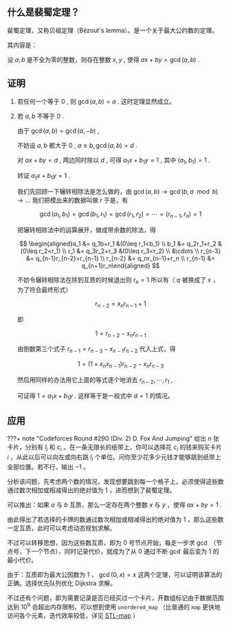 ## 什么是裴蜀定理？

裴蜀定理，又称贝祖定理（Bézout's lemma）。是一个关于最大公约数的定理。

其内容是：

设 $a,b$ 是不全为零的整数，则存在整数 $x,y$ , 使得 $ax+by=\gcd(a,b)$ .

## 证明

1. 若任何一个等于 $0$ , 则 $\gcd(a,b)=a$ . 这时定理显然成立。

2.  若 $a,b$ 不等于 $0$ .

    由于 $\gcd(a,b)=\gcd(a,-b)$ ,

    不妨设 $a,b$ 都大于 $0$ , $a\geq b,\gcd(a,b)=d$ .

    对 $ax+by=d$ , 两边同时除以 $d$ , 可得 $a_1x+b_1y=1$ , 其中 $(a_1,b_1)=1$ .

    转证 $a_1x+b_1y=1$ .

    我们先回顾一下辗转相除法是怎么做的，由 $\gcd(a, b) \rightarrow \gcd(b,a\mod b) \rightarrow ...$ 我们把模出来的数据叫做 $r$ 于是，有

    $$
    \gcd(a_1,b_1)=\gcd(b_1,r_1)=\gcd(r_1,r_2)=\cdots=(r_{n-1},r_n)=1
    $$

    把辗转相除法中的运算展开，做成带余数的除法，得

    $$
    \begin{aligned}a_1 &= q_1b+r_1 &(0\leq r_1<b_1) \\ b_1 &= q_2r_1+r_2 &(0\leq r_2<r_1) \\ r_1 &= q_3r_2+r_3 &(0\leq r_3<r_2) \\ &\cdots \\ r_{n-3} &= q_{n-1}r_{n-2}+r_{n-1} \\ r_{n-2} &= q_nr_{n-1}+r_n \\ r_{n-1} &= q_{n+1}r_n\end{aligned}
    $$

    不妨令辗转相除法在除到互质的时候退出则 $r_n=1$ 所以有（ $q$ 被换成了 $x$ ，为了符合最终形式）

    $$
    r_{n-2}=x_nr_{n-1}+1
    $$

    即

    $$
    1=r_{n-2}-x_nr_{n-1}
    $$

    由倒数第三个式子 $r_{n-1}=r_{n-3}-x_{n-1}r_{n-2}$ 代入上式，得

    $$
    1=(1+x_nx_{n-1})r_{n-2}-x_nr_{n-3}
    $$

    然后用同样的办法用它上面的等式逐个地消去 $r_{n-2},\cdots,r_1$ ,

    可证得 $1=a_1x+b_1y$ .
    这样等于是一般式中 $d=1$ 的情况。

## 应用

???+ note "Codeforces Round #290 (Div. 2) D. Fox And Jumping"
    给出 $n$ 张卡片，分别有 $l_i$ 和 $c_i$ 。在一条无限长的纸带上，你可以选择花 $c_i$ 的钱来购买卡片 $i$ ，从此以后可以向左或向右跳 $l_i$ 个单位。问你至少花多少元钱才能够跳到纸带上全部位置。若不行，输出 $-1$ 。

分析该问题，先考虑两个数的情况，发现想要跳到每一个格子上，必须使得这些数通过数次相加或相减得出的绝对值为 $1$ ，进而想到了裴蜀定理。

可以推出：如果 $a$ 与 $b$ 互质，那么一定存在两个整数 $x$ 与 $y$ ，使得 $ax+by=1$ .

由此得出了若选择的卡牌的数通过数次相加或相减得出的绝对值为 $1$ ，那么这些数一定互质，此时可以考虑动态规划求解。

不过可以转移思想，因为这些数互质，即为 $0$ 号节点开始，每走一步求 $\gcd$ （节点号，下一个节点），同时记录代价，就成为了从 $0$ 通过不断 $\gcd$ 最后变为 $1$ 的最小代价。

由于：互质即为最大公因数为 $1$ ， $\gcd(0,x)=x$ 这两个定理，可以证明该算法的正确。选择优先队列优化 Dijkstra 求解。

不过还有个问题，即为需要记录是否已经买过一个卡片，开数组标记由于数据范围达到 $10^9$ 会超出内存限制，可以想到使用 `unordered_map` （比普通的 `map` 更快地访问各个元素，迭代效率较低，详见 [STL-map](../lang/csl/associative-container.md) ）
